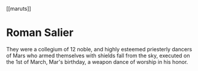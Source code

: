 [[maruts]]
# Roman Salier
They were a collegium of 12 noble, and highly esteemed priesterly dancers of Mars who armed themselves with shields fall from the sky, executed on the 1st of March, Mar's birthday, a weapon dance of worship in his honor.  